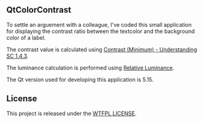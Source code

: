 ## QtColorContrast
To settle an arguement with a colleague, I've coded this small application for displaying the contrast ratio between the textcolor and the background color of a label.

The contrast value is calculated using [Contrast (Minimum) - Understanding SC 1.4.3](https://www.w3.org/TR/UNDERSTANDING-WCAG20/visual-audio-contrast-contrast.html "Contrast (Minimum) - Understanding SC 1.4.3").

The luminance calculation is performed using [Relative Luminance](https://www.w3.org/WAI/GL/wiki/Relative_luminance "Relative Luminance").

The Qt version used for developing this application is 5.15.

## License
This project is released under the [WTFPL LICENSE](http://www.wtfpl.net/ "WTFPL LICENSE").
